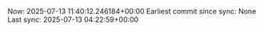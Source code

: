 Now: 2025-07-13 11:40:12.246184+00:00 Earliest commit since sync: None Last sync: 2025-07-13 04:22:59+00:00
